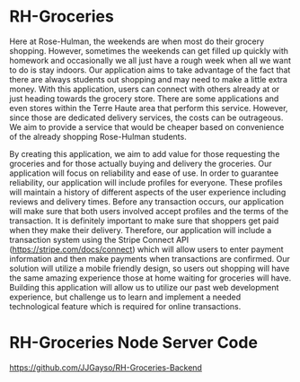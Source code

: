 # RH-Groceries
Here at Rose-Hulman, the weekends are when most do their grocery shopping. However, sometimes the weekends can get filled up quickly with homework and occasionally we all just have a rough week when all we want to do is stay indoors. Our application aims to take advantage of the fact that there are always students out shopping and may need to make a little extra money. With this application, users can connect with others already at or just heading towards the grocery store. There are some applications and even stores within the Terre Haute area that perform this service. However, since those are dedicated delivery services, the costs can be outrageous. We aim to provide a service that would be cheaper based on convenience of the already shopping Rose-Hulman students.

By creating this application, we aim to add value for those requesting the groceries and for those actually buying and delivery the groceries. Our application will focus on reliability and ease of use. In order to guarantee reliability, our application will include profiles for everyone. These profiles will maintain a history of different aspects of the user experience including reviews and delivery times. Before any transaction occurs, our application will make sure that both users involved accept profiles and the terms of the transaction. It is definitely important to make sure that shoppers get paid when they make their delivery. Therefore, our application will include a transaction system using the Stripe Connect API (https://stripe.com/docs/connect) which will allow users to enter payment information and then make payments when transactions are confirmed. Our solution will utilize a mobile friendly design, so users out shopping will have the same amazing experience those at home waiting for groceries will have. Building this application will allow us to utilize our past web development experience, but challenge us to learn and implement a needed technological feature which is required for online transactions.

# RH-Groceries Node Server Code
https://github.com/JJGayso/RH-Groceries-Backend
